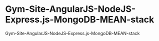 # Gym-Site-AngularJS-NodeJS-Express.js-MongoDB-MEAN-stack
Gym-Site-AngularJS-NodeJS-Express.js-MongoDB-MEAN-stack
